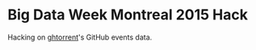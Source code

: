 # Big Data Week Montreal 2015 Hack

Hacking on [ghtorrent](http://ghtorrent.org)'s GitHub events data.
